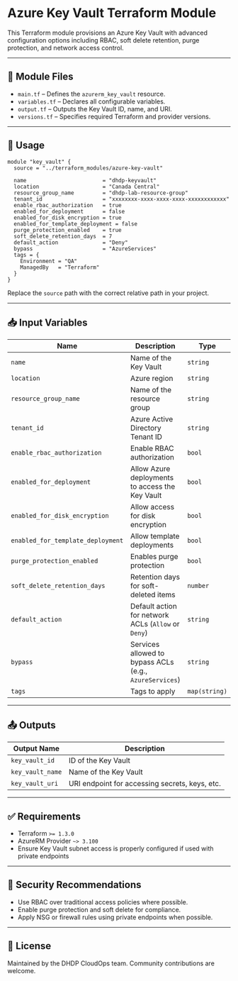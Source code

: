 # Azure Key Vault Terraform Module

This Terraform module provisions an Azure Key Vault with advanced configuration options including RBAC, soft delete retention, purge protection, and network access control.

---

## 📁 Module Files

- `main.tf` – Defines the `azurerm_key_vault` resource.
- `variables.tf` – Declares all configurable variables.
- `output.tf` – Outputs the Key Vault ID, name, and URI.
- `versions.tf` – Specifies required Terraform and provider versions.

---

## 🚀 Usage

```hcl
module "key_vault" {
  source = "../terraform_modules/azure-key-vault"

  name                        = "dhdp-keyvault"
  location                    = "Canada Central"
  resource_group_name         = "dhdp-lab-resource-group"
  tenant_id                   = "xxxxxxxx-xxxx-xxxx-xxxx-xxxxxxxxxxxx"
  enable_rbac_authorization   = true
  enabled_for_deployment      = false
  enabled_for_disk_encryption = true
  enabled_for_template_deployment = false
  purge_protection_enabled    = true
  soft_delete_retention_days  = 7
  default_action              = "Deny"
  bypass                      = "AzureServices"
  tags = {
    Environment = "QA"
    ManagedBy   = "Terraform"
  }
}
````

Replace the `source` path with the correct relative path in your project.

---

## 📥 Input Variables

| Name                              | Description                                             | Type          | Default           | Required |
| --------------------------------- | ------------------------------------------------------- | ------------- | ----------------- | -------- |
| `name`                            | Name of the Key Vault                                   | `string`      | —                 | ✅        |
| `location`                        | Azure region                                            | `string`      | —                 | ✅        |
| `resource_group_name`             | Name of the resource group                              | `string`      | —                 | ✅        |
| `tenant_id`                       | Azure Active Directory Tenant ID                        | `string`      | —                 | ✅        |
| `enable_rbac_authorization`       | Enable RBAC authorization                               | `bool`        | `true`            | ❌        |
| `enabled_for_deployment`          | Allow Azure deployments to access the Key Vault         | `bool`        | `false`           | ❌        |
| `enabled_for_disk_encryption`     | Allow access for disk encryption                        | `bool`        | `true`            | ❌        |
| `enabled_for_template_deployment` | Allow template deployments                              | `bool`        | `false`           | ❌        |
| `purge_protection_enabled`        | Enables purge protection                                | `bool`        | `true`            | ❌        |
| `soft_delete_retention_days`      | Retention days for soft-deleted items                   | `number`      | `7`               | ❌        |
| `default_action`                  | Default action for network ACLs (`Allow` or `Deny`)     | `string`      | `"Deny"`          | ❌        |
| `bypass`                          | Services allowed to bypass ACLs (e.g., `AzureServices`) | `string`      | `"AzureServices"` | ❌        |
| `tags`                            | Tags to apply                                           | `map(string)` | `{}`              | ❌        |

---

## 📤 Outputs

| Output Name      | Description                                    |
| ---------------- | ---------------------------------------------- |
| `key_vault_id`   | ID of the Key Vault                            |
| `key_vault_name` | Name of the Key Vault                          |
| `key_vault_uri`  | URI endpoint for accessing secrets, keys, etc. |

---

## ✅ Requirements

* Terraform `>= 1.3.0`
* AzureRM Provider `~> 3.100`
* Ensure Key Vault subnet access is properly configured if used with private endpoints

---

## 🔐 Security Recommendations

* Use RBAC over traditional access policies where possible.
* Enable purge protection and soft delete for compliance.
* Apply NSG or firewall rules using private endpoints when possible.

---

## 📄 License

Maintained by the DHDP CloudOps team. Community contributions are welcome.
